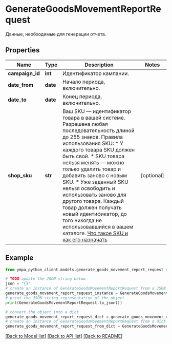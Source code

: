 # GenerateGoodsMovementReportRequest

Данные, необходимые для генерации отчета.

## Properties

Name | Type | Description | Notes
------------ | ------------- | ------------- | -------------
**campaign_id** | **int** | Идентификатор кампании. | 
**date_from** | **date** | Начало периода, включительно. | 
**date_to** | **date** | Конец периода, включительно. | 
**shop_sku** | **str** | Ваш SKU — идентификатор товара в вашей системе.  Разрешена любая последовательность длиной до 255 знаков.  Правила использования SKU:  * У каждого товара SKU должен быть свой.  * SKU товара нельзя менять — можно только удалить товар и добавить заново с новым SKU.  * Уже заданный SKU нельзя освободить и использовать заново для другого товара. Каждый товар должен получать новый идентификатор, до того никогда не использовавшийся в вашем каталоге.  [Что такое SKU и как его назначать](https://yandex.ru/support/marketplace/assortment/add/index.html#fields)  | [optional] 

## Example

```python
from ympa_python_client.models.generate_goods_movement_report_request import GenerateGoodsMovementReportRequest

# TODO update the JSON string below
json = "{}"
# create an instance of GenerateGoodsMovementReportRequest from a JSON string
generate_goods_movement_report_request_instance = GenerateGoodsMovementReportRequest.from_json(json)
# print the JSON string representation of the object
print(GenerateGoodsMovementReportRequest.to_json())

# convert the object into a dict
generate_goods_movement_report_request_dict = generate_goods_movement_report_request_instance.to_dict()
# create an instance of GenerateGoodsMovementReportRequest from a dict
generate_goods_movement_report_request_from_dict = GenerateGoodsMovementReportRequest.from_dict(generate_goods_movement_report_request_dict)
```
[[Back to Model list]](../README.md#documentation-for-models) [[Back to API list]](../README.md#documentation-for-api-endpoints) [[Back to README]](../README.md)


